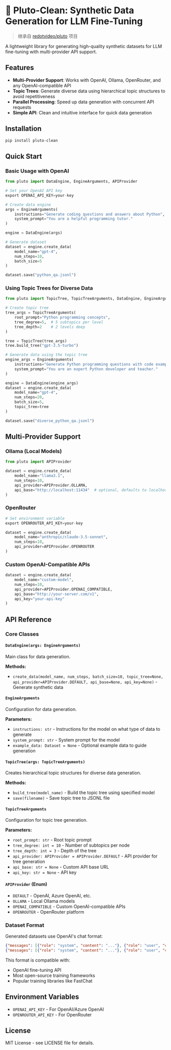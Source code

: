 # 🌌 Pluto-Clean: Synthetic Data Generation for LLM Fine-Tuning

> 继承自 [redotvideo/pluto](https://github.com/redotvideo/pluto) 项目

A lightweight library for generating high-quality synthetic datasets for LLM fine-tuning with multi-provider API support.

## Features

- **Multi-Provider Support**: Works with OpenAI, Ollama, OpenRouter, and any OpenAI-compatible API
- **Topic Trees**: Generate diverse data using hierarchical topic structures to avoid repetitiveness  
- **Parallel Processing**: Speed up data generation with concurrent API requests
- **Simple API**: Clean and intuitive interface for quick data generation

## Installation

```bash
pip install pluto-clean
```

## Quick Start

### Basic Usage with OpenAI

```python
from pluto import DataEngine, EngineArguments, APIProvider

# Set your OpenAI API key
export OPENAI_API_KEY=your-key

# Create data engine
args = EngineArguments(
    instructions="Generate coding questions and answers about Python",
    system_prompt="You are a helpful programming tutor."
)

engine = DataEngine(args)

# Generate dataset
dataset = engine.create_data(
    model_name="gpt-4",
    num_steps=10,
    batch_size=5
)

dataset.save("python_qa.jsonl")
```

### Using Topic Trees for Diverse Data

```python
from pluto import TopicTree, TopicTreeArguments, DataEngine, EngineArguments

# Create topic tree
tree_args = TopicTreeArguments(
    root_prompt="Python programming concepts",
    tree_degree=5,  # 5 subtopics per level
    tree_depth=2    # 2 levels deep
)

tree = TopicTree(tree_args)
tree.build_tree("gpt-3.5-turbo")

# Generate data using the topic tree
engine_args = EngineArguments(
    instructions="Generate Python programming questions with code examples",
    system_prompt="You are an expert Python developer and teacher."
)

engine = DataEngine(engine_args)
dataset = engine.create_data(
    model_name="gpt-4",
    num_steps=20,
    batch_size=5,
    topic_tree=tree
)

dataset.save("diverse_python_qa.jsonl")
```

## Multi-Provider Support

### Ollama (Local Models)

```python
from pluto import APIProvider

dataset = engine.create_data(
    model_name="llama3.1",
    num_steps=10,
    api_provider=APIProvider.OLLAMA,
    api_base="http://localhost:11434"  # optional, defaults to localhost:11434
)
```

### OpenRouter

```python
# Set environment variable
export OPENROUTER_API_KEY=your-key

dataset = engine.create_data(
    model_name="anthropic/claude-3.5-sonnet",
    num_steps=10,
    api_provider=APIProvider.OPENROUTER
)
```

### Custom OpenAI-Compatible APIs

```python
dataset = engine.create_data(
    model_name="custom-model",
    num_steps=10,
    api_provider=APIProvider.OPENAI_COMPATIBLE,
    api_base="http://your-server.com/v1",
    api_key="your-api-key"
)
```

## API Reference

### Core Classes

#### `DataEngine(args: EngineArguments)`
Main class for data generation.

**Methods:**
- `create_data(model_name, num_steps, batch_size=10, topic_tree=None, api_provider=APIProvider.DEFAULT, api_base=None, api_key=None)` - Generate synthetic data

#### `EngineArguments`
Configuration for data generation.

**Parameters:**
- `instructions: str` - Instructions for the model on what type of data to generate
- `system_prompt: str` - System prompt for the model
- `example_data: Dataset = None` - Optional example data to guide generation

#### `TopicTree(args: TopicTreeArguments)`  
Creates hierarchical topic structures for diverse data generation.

**Methods:**
- `build_tree(model_name)` - Build the topic tree using specified model
- `save(filename)` - Save topic tree to JSONL file

#### `TopicTreeArguments`
Configuration for topic tree generation.

**Parameters:**
- `root_prompt: str` - Root topic prompt
- `tree_degree: int = 10` - Number of subtopics per node
- `tree_depth: int = 3` - Depth of the tree
- `api_provider: APIProvider = APIProvider.DEFAULT` - API provider for tree generation
- `api_base: str = None` - Custom API base URL
- `api_key: str = None` - API key

#### `APIProvider` (Enum)
- `DEFAULT` - OpenAI, Azure OpenAI, etc.
- `OLLAMA` - Local Ollama models  
- `OPENAI_COMPATIBLE` - Custom OpenAI-compatible APIs
- `OPENROUTER` - OpenRouter platform

### Dataset Format

Generated datasets use OpenAI's chat format:

```json
{"messages": [{"role": "system", "content": "..."}, {"role": "user", "content": "..."}, {"role": "assistant", "content": "..."}]}
{"messages": [{"role": "system", "content": "..."}, {"role": "user", "content": "..."}, {"role": "assistant", "content": "..."}]}
```

This format is compatible with:
- OpenAI fine-tuning API
- Most open-source training frameworks
- Popular training libraries like FastChat

## Environment Variables

- `OPENAI_API_KEY` - For OpenAI/Azure OpenAI
- `OPENROUTER_API_KEY` - For OpenRouter

## License

MIT License - see LICENSE file for details.